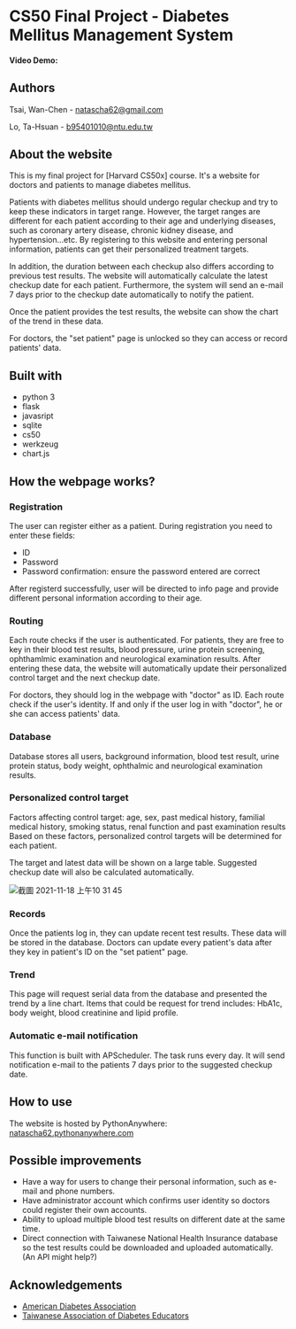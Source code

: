 # CS50 Final Project - Diabetes Mellitus Management System
#### Video Demo:  <URL HERE>

  
## Authors  

Tsai, Wan-Chen - natascha62@gmail.com
  
Lo, Ta-Hsuan - b95401010@ntu.edu.tw
  
  
## About the website

This is my final project for [Harvard CS50x] course. It's a website for doctors and patients to manage diabetes mellitus. 
  
Patients with diabetes mellitus should undergo regular checkup and try to keep these indicators in target range. However, the target ranges are different for each patient according to their age and underlying diseases, such as coronary artery disease, chronic kidney disease, and hypertension...etc. By registering to this website and entering personal information, patients can get their personalized treatment targets.
  
In addition, the duration between each checkup also differs according to previous test results. The website will automatically calculate the latest checkup date for each patient. Furthermore, the system will send an e-mail 7 days prior to the checkup date automatically to notify the patient.
  
Once the patient provides the test results, the website can show the chart of the trend in these data. 

For doctors, the "set patient" page is unlocked so they can access or record patients' data.
  
  
## Built with

- python 3
- flask
- javasript
- sqlite
- cs50
- werkzeug
- chart.js
  

## How the webpage works?

  
### Registration
  
The user can register either as a patient. During registration you need to enter these fields:

- ID
- Password
- Password confirmation: ensure the password entered are correct
  
After registerd successfully, user will be directed to info page and provide different personal information according to their age.
  
### Routing

Each route checks if the user is authenticated. 
For patients, they are free to key in their blood test results, blood pressure, urine protein screening, ophthamlmic examination and neurological examination results.
After entering these data, the website will automatically update their personalized control target and the next checkup date.
  
For doctors, they should log in the webpage with "doctor" as ID. Each route check if the user's identity. If and only if the user log in with "doctor", he or she can access patients' data.
  
### Database

Database stores all users, background information, blood test result, urine protein status, body weight, ophthalmic and neurological examination results.
  
### Personalized control target
  
Factors affecting control target: age, sex, past medical history, familial medical history, smoking status, renal function and past examination results
Based on these factors, personalized control targets will be determined for each patient.

The target and latest data will be shown on a large table. Suggested checkup date will also be calculated automatically.

  ![截圖 2021-11-18 上午10 31 45](https://user-images.githubusercontent.com/81509261/142341249-c2c54062-c085-4cc5-afe1-64a2a4451b2f.png)

  
### Records
  
Once the patients log in, they can update recent test results. These data will be stored in the database.
Doctors can update every patient's data after they key in patient's ID on the "set patient" page.
  
### Trend
  
This page will request serial data from the database and presented the trend by a line chart.
Items that could be request for trend includes: HbA1c, body weight, blood creatinine and lipid profile.

### Automatic e-mail notification
  
This function is built with APScheduler. The task runs every day.
It will send notification e-mail to the patients 7 days prior to the suggested checkup date.
  
  

## How to use

The website is hosted by PythonAnywhere:
[natascha62.pythonanywhere.com](https://natascha62.pythonanywhere.com/)




## Possible improvements

- Have a way for users to change their personal information, such as e-mail and phone numbers.
- Have administrator account which confirms user identity so doctors could register their own accounts.
- Ability to upload multiple blood test results on different date at the same time.
- Direct connection with Taiwanese National Health Insurance database so the test results could be downloaded and uploaded automatically. (An API might help?)
  
  
## Acknowledgements

- [American Diabetes Association](https://www.diabetes.org/)
- [Taiwanese Association of Diabetes Educators](https://www.tade.org.tw/en/)
